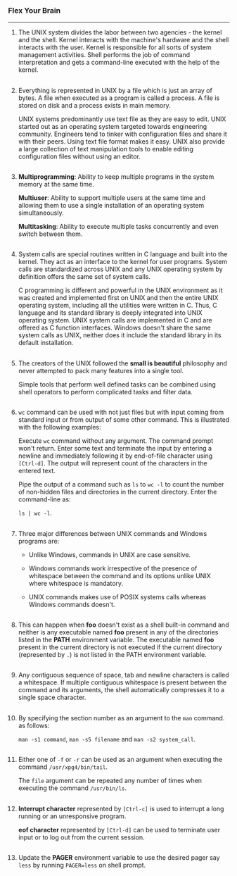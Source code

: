 ### Flex Your Brain

---

01. The UNIX system divides the labor between two agencies - the kernel and the shell. Kernel interacts with the machine's hardware and the shell interacts with the user. Kernel is responsible for all sorts of system management activities. Shell performs the job of command interpretation and gets a command-line executed with the help of the kernel.

##

02. Everything is represented in UNIX by a file which is just an array of bytes. A file when executed as a program is called a process. A file is stored on disk and a process exists in main memory.

    UNIX systems predominantly use text file as they are easy to edit. UNIX started out as an operating system targeted towards engineering community. Engineers tend to tinker with configuration files and share it with their peers. Using text file format makes it easy. UNIX also provide a large collection of text manipulation tools to enable editing configuration files without using an editor.

##

03. **Multiprogramming**: Ability to keep multiple programs in the system memory at the same time.

    **Multiuser**: Ability to support multiple users at the same time and allowing them to use a single installation of an operating system simultaneously.

    **Multitasking**: Ability to execute multiple tasks concurrently and even switch between them.

##

04. System calls are special routines written in C language and built into the kernel. They act as an interface to the kernel for user programs. System calls are standardized across UNIX and any UNIX operating system by definition offers the same set of system calls.

    C programming is different and powerful in the UNIX environment as it was created and implemented first on UNIX and then the entire UNIX operating system, including all the utilities were written in C. Thus, C language and its standard library is deeply integrated into UNIX operating system. UNIX system calls are implemented in C and are offered as C function interfaces. Windows doesn't share the same system calls as UNIX, neither does it include the standard library in its default installation.

##

05. The creators of the UNIX followed the **small is beautiful** philosophy and never attempted to pack many features into a single tool.

    Simple tools that perform well defined tasks can be combined using shell operators to perform complicated tasks and filter data.

##

06. `wc` command can be used with not just files but with input coming from standard input or from output of some other command. This is illustrated with the following examples:

    Execute `wc` command without any argument. The command prompt won't return. Enter some text and terminate the input by entering a newline and immediately following it by end-of-file character using `[Ctrl-d]`. The output will represent count of the characters in the entered text.

    Pipe the output of a command such as `ls` to `wc -l` to count the number of non-hidden files and directories in the current directory. Enter the command-line as:

    `ls | wc -l`.

##

07. Three major differences between UNIX commands and Windows programs are:

    -   Unlike Windows, commands in UNIX are case sensitive.

    -   Windows commands work irrespective of the presence of whitespace between the command and its options unlike UNIX where whitespace is mandatory.

    -   UNIX commands makes use of POSIX systems calls whereas Windows commands doesn't.

##

08. This can happen when **foo** doesn't exist as a shell built-in command and neither is any executable named **foo** present in any of the directories listed in the **PATH** environment variable. The executable named **foo** present in the current directory is not executed if the current directory (represented by `.`) is not listed in the PATH environment variable.

##

09. Any contiguous sequence of space, tab and newline characters is called a whitespace. If multiple contiguous whitespace is present between the command and its arguments, the shell automatically compresses it to a single space character.

##

10. By specifying the section number as an argument to the `man` command. as follows:

    `man -s1 command`, `man -s5 filename` and `man -s2 system_call`.

##

11. Either one of `-f` or `-r` can be used as an argument when executing the command `/usr/xpg4/bin/tail`.

    The `file` argument can be repeated any number of times when executing the command `/usr/bin/ls`.

##

12. **Interrupt character** represented by `[Ctrl-c]` is used to interrupt a long running or an unresponsive program.

    **eof character** represented by `[Ctrl-d]` can be used to terminate user input or to log out from the current session.

##

13. Update the **PAGER** environment variable to use the desired pager say `less` by running `PAGER=less` on shell prompt.

##
